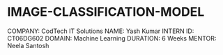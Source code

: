 # IMAGE-CLASSIFICATION-MODEL

COMPANY: CodTech IT Solutions
NAME: Yash Kumar
INTERN ID: CT06DG602
DOMAIN: Machine Learning
DURATION: 6 Weeks 
MENTOR: Neela Santosh
